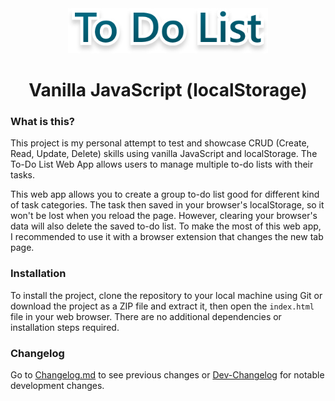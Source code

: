 <div align="center">
  <img src="https://raw.githubusercontent.com/MinecraftJohn/MinecraftJohn/4c1cd5981014d0ccbda1be9e7d5b57c6f1e08d58/assets/other-repository/to-do-list/To%20Do%20List%20Logo.svg" alt="To Do List" height="72">
  <h1>Vanilla JavaScript (localStorage)</h1>
</div>

### What is this?

This project is my personal attempt to test and showcase CRUD (Create, Read, Update, Delete) skills using vanilla JavaScript and localStorage. The To-Do List Web App allows users to manage multiple to-do lists with their tasks. 

This web app allows you to create a group to-do list good for different kind of task categories. The task then saved in your browser's localStorage, so it won't be lost when you reload the page. However, clearing your browser's data will also delete the saved to-do list. To make the most of this web app, I recommended to use it with a browser extension that changes the new tab page.

### Installation

To install the project, clone the repository to your local machine using Git or download the project as a ZIP file and extract it, then open the `index.html` file in your web browser. There are no additional dependencies or installation steps required.

### Changelog

Go to [Changelog.md](https://github.com/MinecraftJohn/to-do-list/blob/development/CHANGELOG.md) to see previous changes or [Dev-Changelog](https://github.com/MinecraftJohn/to-do-list/blob/development/dev-CHANGELOG.md) for notable development changes.
